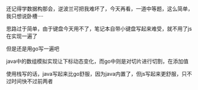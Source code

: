 还记得学数据构那会，逆波兰可把我难坏了，今天再看，一道中等题，这么简单，我只想说卧槽····

思路过于简单，由于键盘今天用不了，笔记本自带小键盘写起来难受，就不用了js在实现一遍了

但是还是用go写一遍吧

java中的数组模拟实现让下标动态变化，而go中则是对切片进行切割，在添加值

使用栈写的话，java写起来比go舒服，因为java内置了，但js写起来更舒服，只不过时间快不过前两者